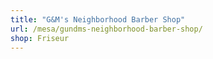 ```yaml
---
title: "G&M's Neighborhood Barber Shop"
url: /mesa/gundms-neighborhood-barber-shop/
shop: Friseur
---
```

